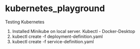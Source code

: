 # kubernetes_playground
Testing Kubernetes

1. Installed Minikube on local server. Kubectl - Docker-Desktop
2. kubectl create -f deployment-definition.yaml
3. kubectl create -f service-definition.yaml

